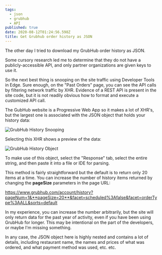 ```yaml
---
tags:
  - json
  - grubhub
  - API
published: true
date: 2020-08-12T01:24:56.598Z
title: Get Grubhub order history as JSON
---
```

The other day I tried to download my GrubHub order history as JSON. 

Some cursory research led me to determine that they do not have a publicly-accessible API, and only partner organizations are given keys to use it. 

So the next best thing is snooping on the site traffic using Developer Tools in Edge. Sure enough, on the "Past Orders" page, you can see the API calls by filtering network traffic by XHR. Evidence of a REST API is present in the site code, but it is not readily obvious how to format and execute a customized API call.

The GubHub website is a Progressive Web App so it makes a lot of XHR's, but the largest one is associated with the JSON object that holds your history data:

![GrubHub History Snooping](/assets/grubhub-history-1.png "GrubHub History Snooping")

Selecting this XHR shows a preview of the data:

![GrubHub History Object](/assets/grubhub-history-2.png "GrubHub History Object")

To make use of this object, select the "Response" tab, select the entire string, and then paste it into a file or IDE for parsing. 

This method is fairly straightforward but the default is to return only 20 items at a time. You can increase the number of history items returned by changing the **pageSize** parameters in the page URL: 

https://www.grubhub.com/account/history?pageNum=1&**pageSize=20**&facet=scheduled%3Afalse&facet=orderType%3AALL&sorts=default

In my experience, you can increase the number arbitrarily, but the site will only return data for the past year of activity, even if you have been using GrubHub for longer. This may be intentional on the part of the developers, or maybe I'm missing something. 

In any case, the JSON object here is highly nested and contains a lot of details, including restaurant name, the names and prices of what was ordered, and what payment method was used, etc. etc.
